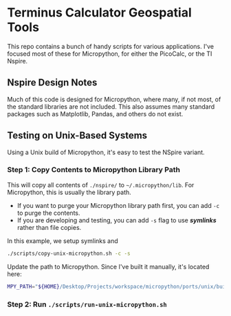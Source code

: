 Terminus Calculator Geospatial Tools
====================================

This repo contains a bunch of handy scripts for various applications.  I've focused most of these for Micropython, for either the PicoCalc, or the TI Nspire.

## Nspire Design Notes

Much of this code is designed for Micropython, where many, if not most, of the standard libraries are not included.  This also assumes many standard packages such as Matplotlib, Pandas, and others do not exist.

## Testing on Unix-Based Systems

Using a Unix build of Micropython, it's easy to test the NSpire variant.

### Step 1:  Copy Contents to Micropython Library Path

This will copy all contents of `./nspire/` to `~/.micropython/lib`.  For Micropython, this is usually the library path.

* If you want to purge your Micropython library path first, you can add `-c` to purge the contents.
* If you are developing and testing, you can add `-s` flag to use ***symlinks*** rather than file copies.

In this example, we setup symlinks and 
```bash
./scripts/copy-unix-micropython.sh -c -s
```


Update the path to Micropython.  Since I've built it manually, it's located here:
```bash
MPY_PATH="${HOME}/Desktop/Projects/workspace/micropython/ports/unix/build-standard"
```

### Step 2:  Run `./scripts/run-unix-micropython.sh`



